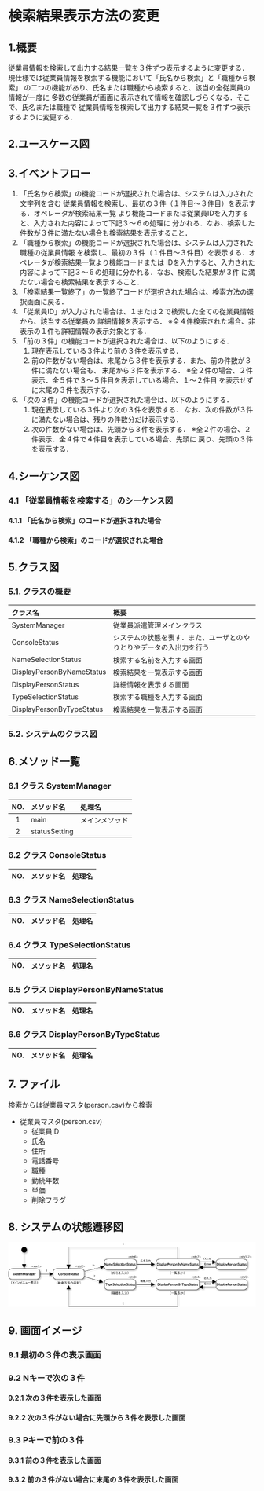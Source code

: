 # 検索結果表示方法の変更

## 1.概要
従業員情報を検索して出力する結果一覧を３件ずつ表示するように変更する．
現仕様では従業員情報を検索する機能において「氏名から検索」と「職種から検索」
の二つの機能があり、氏名または職種から検索すると、該当の全従業員の情報が一度に
多数の従業員が画面に表示されて情報を確認しづらくなる．そこで、氏名または職種で
従業員情報を検索して出力する結果一覧を３件ずつ表示するように変更する．

## 2.ユースケース図


## 3.イベントフロー
1. 「氏名から検索」の機能コードが選択された場合は、システムは入力された文字列を含む
従業員情報を検索し、最初の３件（１件目～３件目）を表示する．オペレータが検索結果一覧
より機能コードまたは従業員IDを入力すると、入力された内容によって下記３～６の処理に
分かれる．なお、検索した件数が３件に満たない場合も検索結果を表示すること．
2. 「職種から検索」の機能コードが選択された場合は、システムは入力された職種の従業員情報
を検索し、最初の３件（１件目～３件目）を表示する．オペレータが検索結果一覧より機能コードまたは
IDを入力すると、入力された内容によって下記３～６の処理に分かれる．なお、検索した結果が３件
に満たない場合も検索結果を表示すること．
3. 「検索結果一覧終了」の一覧終了コードが選択された場合は、検索方法の選択画面に戻る．
4. 「従業員ID」が入力された場合は、１または２で検索した全ての従業員情報から、該当する従業員の
詳細情報を表示する．
※全４件検索された場合、非表示の１件も詳細情報の表示対象とする．
5. 「前の３件」の機能コードが選択された場合は、以下のようにする．
	1. 現在表示している３件より前の３件を表示する．
	2. 前の件数がない場合は、末尾から３件を表示する．また、前の件数が３件に満たない場合も、
	末尾から３件を表示する．
	※全２件の場合、２件表示．全５件で３～５件目を表示している場合、１～２件目
	を表示せずに末尾の３件を表示する．
6. 「次の３件」の機能コードが選択された場合は、以下のようにする．
	1. 現在表示している３件より次の３件を表示する．
	なお、次の件数が３件に満たない場合は、残りの件数分だけ表示する．
	2. 次の件数がない場合は、先頭から３件を表示する．
	※全２件の場合、２件表示．全４件で４件目を表示している場合、先頭に
	戻り、先頭の３件を表示する．

## 4.シーケンス図

### 4.1 「従業員情報を検索する」のシーケンス図

#### 4.1.1 「氏名から検索」のコードが選択された場合

#### 4.1.2 「職種から検索」のコードが選択された場合

## 5.クラス図

### 5.1. クラスの概要
|クラス名|概要|
|:-------|:---|
|SystemManager|従業員派遣管理メインクラス|
|ConsoleStatus|システムの状態を表す．また、ユーザとのやりとりやデータの入出力を行う|
|NameSelectionStatus|検索する名前を入力する画面|
|DisplayPersonByNameStatus|検索結果を一覧表示する画面|
|DisplayPersonStatus|詳細情報を表示する画面|
|TypeSelectionStatus|検索する職種を入力する画面|
|DisplayPersonByTypeStatus|検索結果を一覧表示する画面|

### 5.2. システムのクラス図

## 6.メソッド一覧

### 6.1 クラス SystemManager
|NO.|メソッド名|処理名|
|:-:|:---------|:-----|
|1|main|メインメソッド|
|2|statusSetting|

### 6.2 クラス ConsoleStatus
|NO.|メソッド名|処理名|
|:-:|:---------|:-----|

### 6.3 クラス NameSelectionStatus
|NO.|メソッド名|処理名|
|:-:|:---------|:-----|

### 6.4 クラス TypeSelectionStatus
|NO.|メソッド名|処理名|
|:-:|:---------|:-----|

### 6.5 クラス DisplayPersonByNameStatus
|NO.|メソッド名|処理名|
|:-:|:---------|:-----|

### 6.6 クラス DisplayPersonByTypeStatus
|NO.|メソッド名|処理名|
|:-:|:---------|:-----|

## 7. ファイル
検索からは従業員マスタ(person.csv)から検索
- 従業員マスタ(person.csv)
	- 従業員ID
	- 氏名
	- 住所
	- 電話番号
	- 職種
	- 勤続年数
	- 単価
	- 削除フラグ

## 8. システムの状態遷移図
![状態遷移図](jpg/Untitled.png)

## 9. 画面イメージ

### 9.1 最初の３件の表示画面

### 9.2 Nキーで次の３件
#### 9.2.1 次の３件を表示した画面

#### 9.2.2 次の３件がない場合に先頭から３件を表示した画面

### 9.3 Pキーで前の３件
#### 9.3.1 前の３件を表示した画面

#### 9.3.2 前の３件がない場合に末尾の３件を表示した画面
